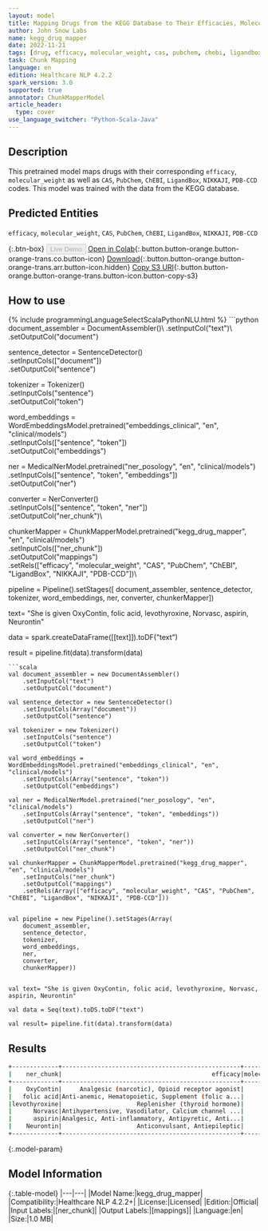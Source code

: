 ```yaml
---
layout: model
title: Mapping Drugs from the KEGG Database to Their Efficacies, Molecular Weights and Corresponding Codes from Other Databases
author: John Snow Labs
name: kegg_drug_mapper
date: 2022-11-21
tags: [drug, efficacy, molecular_weight, cas, pubchem, chebi, ligandbox, nikkaji, pdbcct, chunk_mapper, clinical, en, licensed]
task: Chunk Mapping
language: en
edition: Healthcare NLP 4.2.2
spark_version: 3.0
supported: true
annotator: ChunkMapperModel
article_header:
  type: cover
use_language_switcher: "Python-Scala-Java"
---
```


## Description

This pretrained model maps drugs with their corresponding `efficacy`, `molecular_weight` as well as `CAS`, `PubChem`, `ChEBI`, `LigandBox`, `NIKKAJI`, `PDB-CCD` codes. This model was trained with the data from the KEGG database.

## Predicted Entities

`efficacy`, `molecular_weight`, `CAS`, `PubChem`, `ChEBI`, `LigandBox`, `NIKKAJI`, `PDB-CCD`

{:.btn-box}
<button class="button button-orange" disabled>Live Demo</button>
[Open in Colab](https://colab.research.google.com/github/JohnSnowLabs/spark-nlp-workshop/blob/master/tutorials/Certification_Trainings/Healthcare/26.Chunk_Mapping.ipynb){:.button.button-orange.button-orange-trans.co.button-icon}
[Download](https://s3.amazonaws.com/auxdata.johnsnowlabs.com/clinical/models/kegg_drug_mapper_en_4.2.2_3.0_1669069910375.zip){:.button.button-orange.button-orange-trans.arr.button-icon.hidden}
[Copy S3 URI](s3://auxdata.johnsnowlabs.com/clinical/models/kegg_drug_mapper_en_4.2.2_3.0_1669069910375.zip){:.button.button-orange.button-orange-trans.button-icon.button-copy-s3}

## How to use



<div class="tabs-box" markdown="1">
{% include programmingLanguageSelectScalaPythonNLU.html %}
```python
document_assembler = DocumentAssembler()\
    .setInputCol("text")\
    .setOutputCol("document")

sentence_detector = SentenceDetector()\
    .setInputCols(["document"])\
    .setOutputCol("sentence")

tokenizer = Tokenizer()\
    .setInputCols("sentence")\
    .setOutputCol("token")

word_embeddings = WordEmbeddingsModel.pretrained("embeddings_clinical", "en", "clinical/models")\
    .setInputCols(["sentence", "token"])\
    .setOutputCol("embeddings")

ner = MedicalNerModel.pretrained("ner_posology", "en", "clinical/models") \
    .setInputCols(["sentence", "token", "embeddings"]) \
    .setOutputCol("ner")

converter = NerConverter() \
    .setInputCols(["sentence", "token", "ner"]) \
    .setOutputCol("ner_chunk")\

chunkerMapper = ChunkMapperModel.pretrained("kegg_drug_mapper", "en", "clinical/models")\
    .setInputCols(["ner_chunk"])\
    .setOutputCol("mappings")\
    .setRels(["efficacy", "molecular_weight", "CAS", "PubChem", "ChEBI", "LigandBox", "NIKKAJI", "PDB-CCD"])\

pipeline = Pipeline().setStages([
    document_assembler,
    sentence_detector,
    tokenizer, 
    word_embeddings,
    ner, 
    converter, 
    chunkerMapper])


text= "She is given OxyContin, folic acid, levothyroxine, Norvasc, aspirin, Neurontin"

data = spark.createDataFrame([[text]]).toDF("text")

result = pipeline.fit(data).transform(data)
```
```scala
val document_assembler = new DocumentAssembler()
    .setInputCol("text")
    .setOutputCol("document")

val sentence_detector = new SentenceDetector()
    .setInputCols(Array("document"))
    .setOutputCol("sentence")

val tokenizer = new Tokenizer()
    .setInputCols("sentence")
    .setOutputCol("token")

val word_embeddings = WordEmbeddingsModel.pretrained("embeddings_clinical", "en", "clinical/models")
    .setInputCols(Array("sentence", "token"))
    .setOutputCol("embeddings")

val ner = MedicalNerModel.pretrained("ner_posology", "en", "clinical/models") 
    .setInputCols(Array("sentence", "token", "embeddings")) 
    .setOutputCol("ner")

val converter = new NerConverter() 
    .setInputCols(Array("sentence", "token", "ner")) 
    .setOutputCol("ner_chunk")

val chunkerMapper = ChunkMapperModel.pretrained("kegg_drug_mapper", "en", "clinical/models")
    .setInputCols("ner_chunk")
    .setOutputCol("mappings")
    .setRels(Array(["efficacy", "molecular_weight", "CAS", "PubChem", "ChEBI", "LigandBox", "NIKKAJI", "PDB-CCD"]))


val pipeline = new Pipeline().setStages(Array(
    document_assembler,
    sentence_detector,
    tokenizer, 
    word_embeddings,
    ner, 
    converter, 
    chunkerMapper))


val text= "She is given OxyContin, folic acid, levothyroxine, Norvasc, aspirin, Neurontin"

val data = Seq(text).toDS.toDF("text")

val result= pipeline.fit(data).transform(data)
```
</div>

## Results

```bash
+-------------+--------------------------------------------------+----------------+----------+-----------+-------+---------+---------+-------+
|    ner_chunk|                                          efficacy|molecular_weight|       CAS|    PubChem|  ChEBI|LigandBox|  NIKKAJI|PDB-CCD|
+-------------+--------------------------------------------------+----------------+----------+-----------+-------+---------+---------+-------+
|    OxyContin|     Analgesic (narcotic), Opioid receptor agonist|        351.8246|  124-90-3|  7847912.0| 7859.0|   D00847|J281.239H|   NONE|
|   folic acid|Anti-anemic, Hematopoietic, Supplement (folic a...|        441.3975|   59-30-3|  7847138.0|27470.0|   D00070|  J1.392G|    FOL|
|levothyroxine|                     Replenisher (thyroid hormone)|          776.87|   51-48-9|9.6024815E7|18332.0|   D08125|  J4.118A|    T44|
|      Norvasc|Antihypertensive, Vasodilator, Calcium channel ...|        408.8759|88150-42-9|5.1091781E7| 2668.0|   D07450| J33.383B|   NONE|
|      aspirin|Analgesic, Anti-inflammatory, Antipyretic, Anti...|        180.1574|   50-78-2|  7847177.0|15365.0|   D00109|  J2.300K|    AIN|
|    Neurontin|                     Anticonvulsant, Antiepileptic|        171.2368|60142-96-3|  7847398.0|42797.0|   D00332| J39.388F|    GBN|
+-------------+--------------------------------------------------+----------------+----------+-----------+-------+---------+---------+-------+
```

{:.model-param}
## Model Information

{:.table-model}
|---|---|
|Model Name:|kegg_drug_mapper|
|Compatibility:|Healthcare NLP 4.2.2+|
|License:|Licensed|
|Edition:|Official|
|Input Labels:|[ner_chunk]|
|Output Labels:|[mappings]|
|Language:|en|
|Size:|1.0 MB|